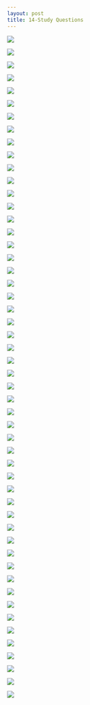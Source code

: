 ```yaml
---
layout: post
title: 14-Study Questions
--- 
```


![](/WrongQuestions/3b.cash.register.calc.png)

![](/WrongQuestions/drawer.png)

![](/WrongQuestions/Screenshot%20at%202024-04-18%2017-03-55.png)

![](/WrongQuestions/Screenshot%20at%202024-04-18%2017-04-22.png)

![](/WrongQuestions/Screenshot%20at%202024-04-18%2017-04-39.png)

![](/WrongQuestions/Screenshot%20at%202024-04-18%2017-05-03.png)

![](/WrongQuestions/Screenshot%20at%202024-04-18%2017-05-16.png)

![](/WrongQuestions/Screenshot%20at%202024-04-20%2011-14-29.png)

![](/WrongQuestions/Screenshot%20at%202024-04-20%2011-15-44.png)

![](/WrongQuestions/Screenshot%20at%202024-04-20%2011-17-20.png)

![](/WrongQuestions/Screenshot%20from%202024-04-12%2011-49-15.png)

![](/WrongQuestions/Screenshot%20from%202024-04-12%2011-50-19.png)

![](/WrongQuestions/Screenshot%20from%202024-04-12%2011-56-58.png)

![](/WrongQuestions/Screenshot%20from%202024-04-12%2012-06-16.png)

![](/WrongQuestions/Screenshot%20from%202024-04-12%2015-25-12.png)

![](/WrongQuestions/Screenshot%20from%202024-04-12%2015-52-45.png)

![](/WrongQuestions/Screenshot%20from%202024-04-12%2015-53-26.png)

![](/WrongQuestions/Screenshot%20from%202024-04-12%2015-58-58.png)

![](/WrongQuestions/Screenshot%20from%202024-04-12%2016-04-44.png)

![](/WrongQuestions/Screenshot%20from%202024-04-12%2016-05-11.png)

![](/WrongQuestions/Screenshot%20from%202024-04-12%2016-08-16.png)

![](/WrongQuestions/Screenshot%20from%202024-04-12%2016-09-18.png)

![](/WrongQuestions/Screenshot%20from%202024-04-12%2016-19-32.png)

![](/WrongQuestions/Screenshot%20from%202024-04-22%2011-18-00.png)

![](/WrongQuestions/Screenshot%20from%202024-04-22%2011-18-16.png)

![](/WrongQuestions/Screenshot%20from%202024-04-12%2016-09-18.png)

![](/WrongQuestions/Screenshot%20from%202024-04-12%2016-19-32.png)

![](/WrongQuestions/Screenshot%20from%202024-04-22%2011-18-00.png)

![](/WrongQuestions/Screenshot%20from%202024-04-22%2011-22-14.png)

![](/WrongQuestions/Screenshot%20from%202024-04-22%2011-18-16.png)

![](/WrongQuestions/Screenshot%20from%202024-04-22%2012-01-56.png)

![](/WrongQuestions/Screenshot%20from%202024-04-22%2012-02-12.png)

![](/WrongQuestions/Screenshot%20from%202024-04-22%2012-02-34.png)

![](/WrongQuestions/Screenshot%20from%202024-04-22%2012-02-58.png)

![](/WrongQuestions/Screenshot%20from%202024-04-22%2017-01-47.png)

![](/WrongQuestions/Screenshot%20from%202024-04-22%2017-02-52.png)

![](/WrongQuestions/Screenshot%20from%202024-04-23%2010-18-52.png)

![](/WrongQuestions/Screenshot%20from%202024-04-23%2010-19-27.png)

![](/WrongQuestions/Screenshot%20from%202024-04-24%2011-07-30.png)

![](/WrongQuestions/Screenshot%20from%202024-04-24%2011-07-57.png)

![](/WrongQuestions/Screenshot%20from%202024-04-24%2011-08-19.png)

![](/WrongQuestions/Screenshot%20from%202024-04-24%2011-08-37.png)

![](/WrongQuestions/Screenshot%20from%202024-04-24%2011-08-52.png)

![](/WrongQuestions/Screenshot%20from%202024-04-24%2011-50-23.png)

![](/WrongQuestions/Screenshot%20from%202024-04-24%2011-50-35.png)

![](/WrongQuestions/Screenshot%20from%202024-04-24%2011-50-47.png)

![](/WrongQuestions/Screenshot%20from%202024-04-24%2011-51-05.png)

![](/WrongQuestions/Screenshot%20from%202024-04-24%2011-51-34.png)

![](/WrongQuestions/Screenshot%20from%202024-04-25%2008-51-08.png)

![](/WrongQuestions/Screenshot%20from%202024-04-25%2008-51-47.png)

![](/WrongQuestions/Screenshot%20from%202024-04-25%2010-06-58.png)

![](/WrongQuestions/Screenshot%20from%202024-04-25%2010-07-17.png)
